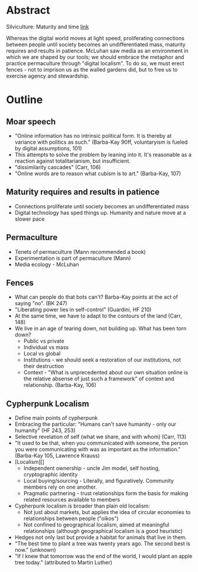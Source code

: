 # Abstract

Silviculture: Maturity and time [link](./08.md)

Whereas the digital world moves at light speed, proliferating connections between people until society becomes an undifferentiated mass, maturity requires and results in patience. McLuhan saw media as an environment in which we are shaped by our tools; we should embrace the metaphor and practice permaculture through "digital localism". To do so, we must erect fences - not to imprison us as the walled gardens did, but to free us to exercise agency and stewardship.

# Outline

## Moar speech

- "Online information has no intrinsic political form. It is thereby at variance with politics as such." (Barba-Kay 90ff, voluntaryism is fueled by digital assumptions, 101)
- This attempts to solve the problem by leaning into it. It's reasonable as a reaction against totalitarianism, but insufficient.
- "dissimilarity cascades" (Carr, 106)
- "Online words are to reason what cubism is to art." (Barba-Kay, 107)

## Maturity requires and results in patience

- Connections proliferate until society becomes an undifferentiated mass
- Digital technology has sped things up. Humanity and nature move at a slower pace

## Permaculture

- Tenets of permaculture (Mann recommended a book)
- Experimentation is part of permaculture (Mann)
- Media ecology - McLuhan

## Fences

- What can people do that bots can't? Barba-Kay points at the act of saying "no". (BK 247)
- "Liberating power lies in self-control" (Guardini, HF 210)
- At the same time, we have to adapt to the contours of the land (Carr, 148)
- We live in an age of tearing down, not building up. What has been torn down?
  - Public vs private
  - Individual vs mass
  - Local vs global
  - Institutions - we should seek a restoration of our institutions, not their destruction
  - Context - "What is unprecedented about our own situation online is the relative absense of just such a framework" of context and relationship. (Barba-Kay, 106)

## Cypherpunk Localism

- Define main points of cypherpunk
- Embracing the particular: "Humans can't save humanity - only our humanity" (HF 243, 253)
- Selective revelation of self (what we share, and with whom) (Carr, 113)
- "It used to be that, when you communicated with someone, the person you were communicating with was as important as the information." (Barba-Kay 105, Lawrence Krauss)
- [Localism][]
  - Independent ownership - uncle Jim model, self hosting, cryptographic identity
  - Local buying/sourcing - Literally, and figuratively. Community members rely on one another.
  - Pragmatic partnering - trust relationships form the basis for making related resources available to members
- Cypherpunk localism is broader than plain old localism:
  - Not just about markets, but applies the idea of circular economies to relationships between people ("oikos")
  - Not confined to geographical localism, aimed at meaningful relationships (although geographical localism is a good heuristic)
- Hedges not only last but provide a habitat for animals that live in them.
- "The best time to plant a tree was twenty years ago. The second best is now." (unknown)
- "If I knew that tomorrow was the end of the world, I would plant an apple tree today." (attributed to Martin Luther)
